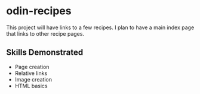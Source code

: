 # odin-recipes
This project will have links to a few recipes. I plan to have a main index page that links to other recipe pages. 

## Skills Demonstrated
- Page creation
- Relative links
- Image creation
- HTML basics